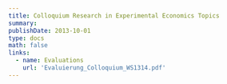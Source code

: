 ```yaml
---
title: Colloquium Research in Experimental Economics Topics
summary: 
publishDate: 2013-10-01
type: docs
math: false
links:
  - name: Evaluations
    url: 'Evaluierung_Colloquium_WS1314.pdf'
---
```



